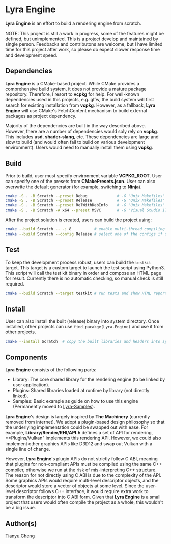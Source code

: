 # Lyra Engine

**Lyra Engine** is an effort to build a rendering engine from scratch.

NOTE: This project is still a work in progress, some of the features might be defined, but unimplemented.
This is a project develop and maintained by single person. Feedbacks and contributons are welcome, but I
have limited time for this project after work, so please do expect slower response time and development speed.

## Dependencies

**Lyra Engine** is a CMake-based project. While CMake provides a comprehensive build system,
it does not provide a mature package repository. Therefore, I resort to **vcpkg** for help.
For well-known dependencies used in this projects, e.g. glfw, the build system will first
search for existing installation from **vcpkg**. However, as a fallback, **Lyra Engine**
will use CMake's FetchContent mechanism to build external packages as project dependency.

Majority of the dependencies are built in the way described above. However, there are a
number of dependencies would soly rely on **vcpkg**. This includes **usd**, **shader-slang**,
etc. These dependencies are large and slow to build (and would often fail to build on various
development environment). Users would need to manually install them using **vcpkg**.

## Build

Prior to build, user must specify environment variable **VCPKG_ROOT**.
User can specify one of the presets from **CMakePresets.json**.
User can also overwrite the default generator (for example, switching to **Ninja**).

```bash
cmake -S . -B Scratch --preset Debug             # -G "Unix Makefiles" -DCMAKE_BUILD_TYPE=Debug
cmake -S . -B Scratch --preset Release           # -G "Unix Makefiles" -DCMAKE_BUILD_TYPE=Release
cmake -S . -B Scratch --preset RelWithDebInfo    # -G "Unix Makefiles" -DCMAKE_BUILD_TYPE=RelWithDebInfo
cmake -S . -B Scratch -A x64 --preset MSVC       # -G "Visual Studio 17"
```

After the project solution is created, users can build the project using:

```bash
cmake --build Scratch -- -j 8          # enable multi-thread compiling for Unix Makefiles
cmake --build Scratch --config Release # select one of the configs if using MSVC
```

## Test

To keep the development process robust, users can build the `testkit` target.
This target is a custom target to launch the test script using Python3. This
script will call the test kit binary in order and compose an HTML page for result.
Currently there is no automatic checking, so manual check is still required.

```bash
cmake --build Scratch --target testkit # run tests and show HTML report
```

## Install

User can also install the built (release) binary into system directory.
Once installed, other projects can use `find_pacakge(Lyra-Engine)` and
use it from other projects.

```bash
cmake --install Scratch  # copy the built libraries and headers into system directory
```

## Components

**Lyra Engine** consists of the following parts:

* Library: The core shared library for the rendering engine (to be linked by user application).
* Plugins: Shared libraries loaded at runtime by library (not directly linked).
* Samples: Basic example as guide on how to use this engine (Permanently moved to [Lyra-Samples](https://github.com/Lyra-Engine/Lyra-Samples)).

**Lyra Engine**'s design is largely inspired by **The Machinery** (currently removed from internet).
We adopt a plugin-based design philosophy so that the underlying implementation could be swapped
out with ease. For example, **Library/Render/RHI/API.h** defines a set of API for rendering,
**Plugins/Vulkan" implements this rendering API. However, we could also implement other graphics
APIs like D3D12 and swap out Vulkan with a single line of change.

However, **Lyra Engine**'s plugin APIs do not strictly follow C ABI, meaning that plugins for
non-compliant APIs must be compiled using the same C++ compiler, otherwise we run at the risk
of mis-interpreting C++ structure. The reason for not directly using C ABI is due to the
complexity of the API. Some graphics APIs would require multi-level descriptor objects, and
the descriptor would store a vector of objects at some level. Since the user-level descriptor
follows C++ interface, it would require extra work to transform the descriptor into C ABI form.
Given that **Lyra Engine** is a small project that users would often compile the project as a whole,
this wouldn't be a big issue.

## Author(s)

[Tianyu Cheng](tianyu.cheng@utexas.edu)
